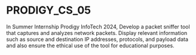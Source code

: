 # PRODIGY_CS_05
In Summer Internship Prodigy InfoTech 2024, Develop a packet sniffer tool that captures and analyzes network packets. Display relevant information such as source and destination IP addresses, protocols, and payload data and also ensure the ethical use of the tool for educational purposes.
